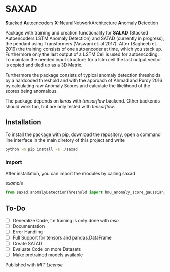 # SAXAD

**S**tacked **A**utoencoders **X**-NeuralNetworkArchitecture **A**nomaly **D**etection

Package with training and creation functionality for **SALAD** (Stacked Autoencoders LSTM Anomaly Detection) and SATAD (currently in progress), the pendant using Transformers (Vaswani et. al 2017). After (Sagheeb et. 2019) the training consists of one autoencoder at time, which you stack up. Furthermore only the last output of a LSTM Cell is used for autoencoding. To maintain the needed input structure for a lstm cell the last output vector is copied and tiled up as a 3D Matrix.  

Furthermore the package consists of typical anomaly detection thresholds by a hardcoded threshold and with the approach of Ahmad and Purdy 2016 by calculating raw Anomaly Scores and calculate the likelihood of the scores being anomalous.

The package depends on *keras* with *tensorflow* backend. Other backends should work too, but are only tested with *tensorflow*.  

## Installation

To install the package with pip, download the repository, open a command line interface in the main diretory of this project and write

```bash
python -m pip install -e ./saxad
```

### import

After installation, you can import the modules by calling saxad

*example*

```python
from saxad.anomalyDetectionThreshold import hmu_anomaly_score_gaussian_tail_probability_threshold
```

## To-Do
- [ ] Generalize Code, f.e training is only done with *mse*
- [ ] Documentation
- [ ] Error Handling
- [ ] Full Support for tensors and pandas.DataFrame
- [ ] Create SATAD
- [ ] Evaluate Code on more Datasets
- [ ] Make pretrained models available

Published with *MIT License*
